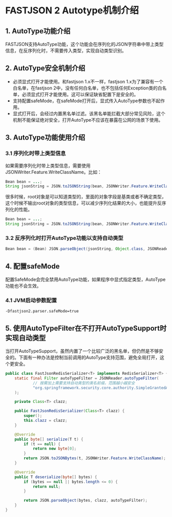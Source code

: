 # FASTJSON 2 Autotype机制介绍

## 1. AutoType功能介绍
FASTJSON支持AutoType功能，这个功能会在序列化的JSON字符串中带上类型信息，在反序列化时，不需要传入类型，实现自动类型识别。

## 2. AutoType安全机制介绍
* 必须显式打开才能使用。和fastjson 1.x不一样，fastjson 1.x为了兼容有一个白名单，在fastjson 2中，没有任何白名单，也不包括任何Exception类的白名单，必须显式打开才能使用。这可以保证缺省配置下是安全的。
* 支持配置safeMode，在safeMode打开后，显式传入AutoType参数也不起作用。
* 显式打开后，会经过内置黑名单过滤。该黑名单能拦截大部分常见风险，这个机制不能保证绝对安全，打开AutoType不应该在暴露在公网的场景下使用。


## 3. AutoType功能使用介绍

### 3.1 序列化时带上类型信息
如果需要序列化时带上类型信息，需要使用JSONWriter.Feature.WriteClassName。比如：
```java
Bean bean = ...;
String jsonString = JSON.toJSONString(bean, JSONWriter.Feature.WriteClassName);
```

很多时候，root对象是可以知道类型的，里面的对象字段是基类或者不确定类型，这个时候不输出root对象的类型信息，可以减少序列化结果的大小，也能提升反序列化的性能。
```java
Bean bean = ...;
String jsonString = JSON.toJSONString(bean, JSONWriter.Feature.WriteClassName, JSONWriter.Feature.NotWriteRootClassName);
```


### 3.2 反序列化时打开AutoType功能以支持自动类型
```java
Bean bean = (Bean) JSON.parseObject(jsonString, Object.class, JSONReader.Feature.SupportAutoType);
```

## 4. 配置safeMode
配置SafeMode会完全禁用AutoType功能，如果程序中显式指定类型，AutoType功能也不会生效。
### 4.1 JVM启动参数配置
```
-Dfastjson2.parser.safeMode=true
```

## 5. 使用AutoTypeFilter在不打开AutoTypeSupport时实现自动类型
当打开AutoTypeSupport，虽然内置了一个比较广泛的黑名单，但仍然是不够安全的。下面有一种办法是控制当前调用的AutoType支持范围，避免全局打开，这个更安全。
```java
public class FastJsonRedisSerializer<T> implements RedisSerializer<T> {
    static final Filter autoTypeFilter = JSONReader.autoTypeFilter(
            // 按需加上需要支持自动类型的类名前缀，范围越小越安全
            "org.springframework.security.core.authority.SimpleGrantedAuthority"
    );

    private Class<T> clazz;

    public FastJsonRedisSerializer(Class<T> clazz) {
        super();
        this.clazz = clazz;
    }

    @Override
    public byte[] serialize(T t) {
        if (t == null) {
            return new byte[0];
        }
        return JSON.toJSONBytes(t, JSONWriter.Feature.WriteClassName);
    }

    @Override
    public T deserialize(byte[] bytes) {
        if (bytes == null || bytes.length <= 0) {
            return null;
        }

        return JSON.parseObject(bytes, clazz, autoTypeFilter);
    }
}
```
